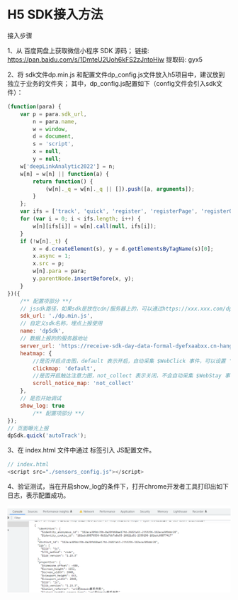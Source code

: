 # H5 SDK接入方法

接入步骤

1、从 百度网盘上获取微信小程序 SDK 源码；
链接: https://pan.baidu.com/s/1DmteU2Uoh6kFS2zJntoHiw 提取码: gyx5 

2、将 sdk文件dp.min.js 和配置文件dp_config.js文件放入h5项目中，建议放到独立于业务的文件夹；
其中，dp_config.js配置如下（config文件会引入sdk文件）：

```js
(function(para) {
    var p = para.sdk_url,
        n = para.name,
        w = window,
        d = document,
        s = 'script',
        x = null,
        y = null;
    w['deepLinkAnalytic2022'] = n;
    w[n] = w[n] || function(a) {
        return function() {
            (w[n]._q = w[n]._q || []).push([a, arguments]);
        }
    };
    var ifs = ['track', 'quick', 'register', 'registerPage', 'registerOnce', 'clearAllRegister', 'trackSignup', 'trackAbtest', 'setProfile', 'setOnceProfile', 'appendProfile', 'incrementProfile', 'deleteProfile', 'unsetProfile', 'identify', 'login', 'logout', 'trackLink'];
    for (var i = 0; i < ifs.length; i++) {
        w[n][ifs[i]] = w[n].call(null, ifs[i]);
    }
    if (!w[n]._t) {
        x = d.createElement(s), y = d.getElementsByTagName(s)[0];
        x.async = 1;
        x.src = p;
        w[n].para = para;
        y.parentNode.insertBefore(x, y);
    }
})({
    /** 配置项部分 **/
    // jssdk路径，如果sdk是放在cdn/服务器上的，可以通过https://xxx.xxx.com/dp.min.js引入
    sdk_url: './dp.min.js',
    // 自定义sdk名称，埋点上报使用
    name: 'dpSdk',
    // 数据上报的的服务器地址
    server_url: 'https://receive-sdk-day-data-formal-dyefxaabxx.cn-hangzhou.fcapp.run/sa.gif',
    heatmap: {
        //是否开启点击图，default 表示开启，自动采集 $WebClick 事件，可以设置 'not_collect' 表示关闭。
        clickmap: 'default',
        //是否开启触达注意力图，not_collect 表示关闭，不会自动采集 $WebStay 事件，可以设置 'default' 表示开启。
        scroll_notice_map: 'not_collect'
    },
    // 是否开始调试
    show_log: true
        /** 配置项部分 **/
});
// 页面曝光上报
dpSdk.quick('autoTrack');
```

3、在 index.html 文件中通过 <script></script>标签引入 JS配置文件。
```js
// index.html
<script src="./sensors_config.js"></script>
```
4、验证测试，当在开启show_log的条件下，打开chrome开发者工具打印出如下日志，表示配置成功。

<div align=center>
    <img src="./img/h5-success.png" alt="" width="650">
</div>

